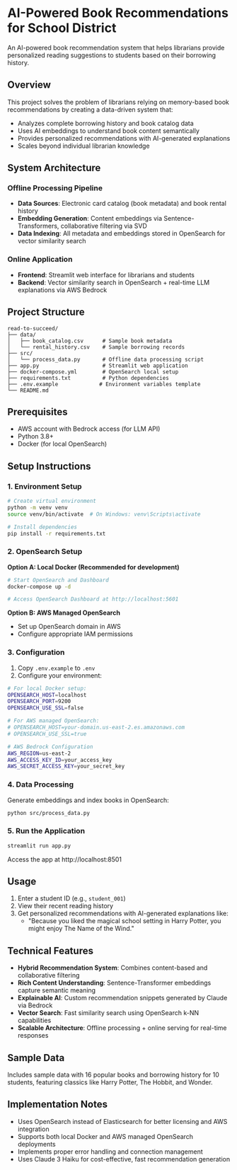 # AI-Powered Book Recommendations for School District

An AI-powered book recommendation system that helps librarians provide personalized reading suggestions to students based on their borrowing history.

## Overview

This project solves the problem of librarians relying on memory-based book recommendations by creating a data-driven system that:
- Analyzes complete borrowing history and book catalog data
- Uses AI embeddings to understand book content semantically
- Provides personalized recommendations with AI-generated explanations
- Scales beyond individual librarian knowledge

## System Architecture

### Offline Processing Pipeline
- **Data Sources**: Electronic card catalog (book metadata) and book rental history
- **Embedding Generation**: Content embeddings via Sentence-Transformers, collaborative filtering via SVD
- **Data Indexing**: All metadata and embeddings stored in OpenSearch for vector similarity search

### Online Application
- **Frontend**: Streamlit web interface for librarians and students
- **Backend**: Vector similarity search in OpenSearch + real-time LLM explanations via AWS Bedrock

## Project Structure

```
read-to-succeed/
├── data/
│   ├── book_catalog.csv      # Sample book metadata
│   └── rental_history.csv    # Sample borrowing records
├── src/
│   └── process_data.py       # Offline data processing script
├── app.py                    # Streamlit web application
├── docker-compose.yml        # OpenSearch local setup
├── requirements.txt          # Python dependencies
├── .env.example             # Environment variables template
└── README.md
```

## Prerequisites

- AWS account with Bedrock access (for LLM API)
- Python 3.8+
- Docker (for local OpenSearch)

## Setup Instructions

### 1. Environment Setup

```bash
# Create virtual environment
python -m venv venv
source venv/bin/activate  # On Windows: venv\Scripts\activate

# Install dependencies
pip install -r requirements.txt
```

### 2. OpenSearch Setup

**Option A: Local Docker (Recommended for development)**
```bash
# Start OpenSearch and Dashboard
docker-compose up -d

# Access OpenSearch Dashboard at http://localhost:5601
```

**Option B: AWS Managed OpenSearch**
- Set up OpenSearch domain in AWS
- Configure appropriate IAM permissions

### 3. Configuration

1. Copy `.env.example` to `.env`
2. Configure your environment:

```bash
# For local Docker setup:
OPENSEARCH_HOST=localhost
OPENSEARCH_PORT=9200
OPENSEARCH_USE_SSL=false

# For AWS managed OpenSearch:
# OPENSEARCH_HOST=your-domain.us-east-2.es.amazonaws.com
# OPENSEARCH_USE_SSL=true

# AWS Bedrock Configuration
AWS_REGION=us-east-2
AWS_ACCESS_KEY_ID=your_access_key
AWS_SECRET_ACCESS_KEY=your_secret_key
```

### 4. Data Processing

Generate embeddings and index books in OpenSearch:

```bash
python src/process_data.py
```

### 5. Run the Application

```bash
streamlit run app.py
```

Access the app at http://localhost:8501

## Usage

1. Enter a student ID (e.g., `student_001`)
2. View their recent reading history
3. Get personalized recommendations with AI-generated explanations like:
   - "Because you liked the magical school setting in Harry Potter, you might enjoy The Name of the Wind."

## Technical Features

- **Hybrid Recommendation System**: Combines content-based and collaborative filtering
- **Rich Content Understanding**: Sentence-Transformer embeddings capture semantic meaning
- **Explainable AI**: Custom recommendation snippets generated by Claude via Bedrock
- **Vector Search**: Fast similarity search using OpenSearch k-NN capabilities
- **Scalable Architecture**: Offline processing + online serving for real-time responses

## Sample Data

Includes sample data with 16 popular books and borrowing history for 10 students, featuring classics like Harry Potter, The Hobbit, and Wonder.

## Implementation Notes

- Uses OpenSearch instead of Elasticsearch for better licensing and AWS integration
- Supports both local Docker and AWS managed OpenSearch deployments
- Implements proper error handling and connection management
- Uses Claude 3 Haiku for cost-effective, fast recommendation generation